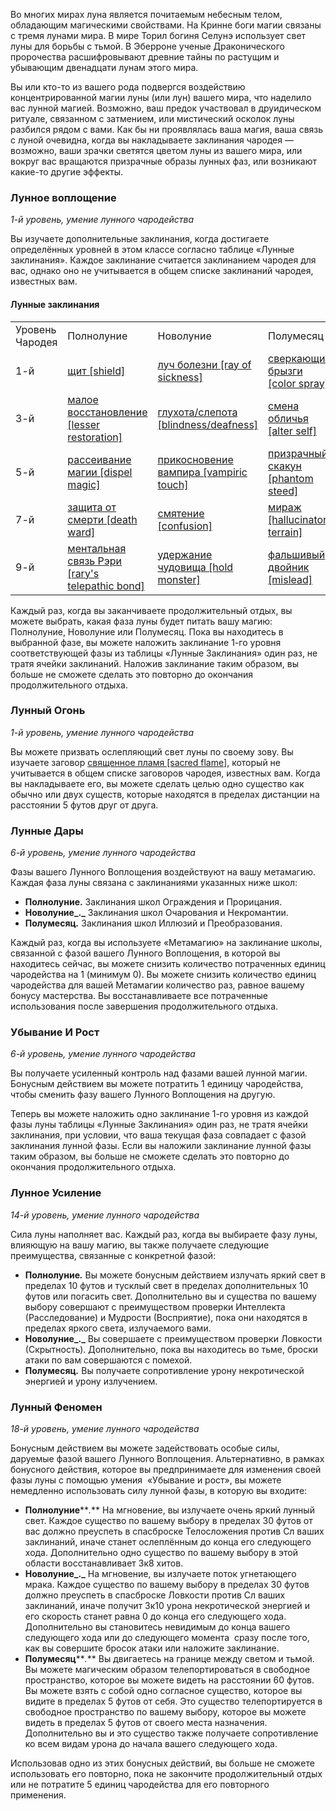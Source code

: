 Во многих мирах луна является почитаемым небесным телом, обладающим магическими свойствами. На Кринне боги магии связаны с тремя лунами мира. В мире Торил богиня Селунэ использует свет луны для борьбы с тьмой. В Эберроне ученые Драконического пророчества расшифровывают древние тайны по растущим и убывающим двенадцати лунам этого мира.

Вы или кто-то из вашего рода подвергся воздействию концентрированной магии луны (или лун) вашего мира, что наделило вас лунной магией. Возможно, ваш предок участвовал в друидическом ритуале, связанном с затмением, или мистический осколок луны разбился рядом с вами. Как бы ни проявлялась ваша магия, ваша связь с луной очевидна, когда вы накладываете заклинания чародея — возможно, ваши зрачки светятся цветом луны из вашего мира, или вокруг вас вращаются призрачные образы лунных фаз, или возникают какие-то другие эффекты.

  

### Лунное воплощение

_1-й уровень, умение лунного чародейства_

Вы изучаете дополнительные заклинания, когда достигаете определённых уровней в этом классе согласно таблице «Лунные заклинания». Каждое заклинание считается заклинанием чародея для вас, однако оно не учитывается в общем списке заклинаний чародея, известных вам.

#### Лунные заклинания

|   |   |   |   |
|---|---|---|---|
|Уровень  <br>Чародея|Полнолуние|Новолуние|Полумесяц|
|1-й|[щит [shield]](https://dnd.su/spells/70-shield/)|[луч болезни [ray of sickness]](https://dnd.su/spells/147-ray_of_sickness/)|[сверкающие брызги [color spray]](https://dnd.su/spells/306-color_spray/)|
|3-й|[малое восстановление [lesser restoration]](https://dnd.su/spells/155-lesser_restoration/)|[глухота/слепота [blindness/deafness]](https://dnd.su/spells/45-blindness_deafness/)|[смена обличья [alter self]](https://dnd.su/spells/323-alter_self/)|
|5-й|[рассеивание магии [dispel magic]](https://dnd.su/spells/301-dispel_magic/)|[прикосновение вампира [vampiric touch]](https://dnd.su/spells/277-vampiric_touch/)|[призрачный скакун [phantom steed]](https://dnd.su/spells/279-phantom_steed/)|
|7-й|[защита от смерти [death ward]](https://dnd.su/spells/104-death_ward/)|[смятение [confusion]](https://dnd.su/spells/325-confusion/)|[мираж [hallucinatory terrain]](https://dnd.su/spells/167-hallucinatory_terrain/)|
|9-й|[ментальная связь Рэри [rary's telepathic bond]](https://dnd.su/spells/160-rary_s_telepathic_bond/)|[удержание чудовища [hold monster]](https://dnd.su/spells/110-hold_monster/)|[фальшивый двойник [mislead]](https://dnd.su/spells/93-mislead/)|

  

Каждый раз, когда вы заканчиваете продолжительный отдых, вы можете выбрать, какая фаза луны будет питать вашу магию: Полнолуние, Новолуние или Полумесяц. Пока вы находитесь в выбранной фазе, вы можете наложить заклинание 1-го уровня соответствующей фазы из таблицы «Лунные Заклинания» один раз, не тратя ячейки заклинаний. Наложив заклинание таким образом, вы больше не сможете сделать это повторно до окончания продолжительного отдыха.

  

### Лунный Огонь

_1-й уровень, умение лунного чародейства_

Вы можете призвать ослепляющий свет луны по своему зову. Вы изучаете заговор [священное пламя [sacred flame]](https://dnd.su/spells/311-sacred_flame/), который не учитывается в общем списке заговоров чародея, известных вам. Когда вы накладываете его, вы можете сделать целью одно существо как обычно или двух существ, которые находятся в пределах дистанции на расстоянии 5 футов друг от друга.

  

### Лунные Дары

_6-й уровень, умение лунного чародейства_

Фазы вашего Лунного Воплощения воздействуют на вашу метамагию. Каждая фаза луны связана с заклинаниями указанных ниже школ:

- **Полнолуние.** Заклинания школ Ограждения и Прорицания.
- **Новолуние_._** Заклинания школ Очарования и Некромантии.
- **Полумесяц**_**.**_ Заклинания школ Иллюзий и Преобразования.

Каждый раз, когда вы используете «Метамагию» на заклинание школы, связанной с фазой вашего Лунного Воплощения, в которой вы находитесь сейчас, вы можете снизить количество потраченных единиц чародейства на 1 (минимум 0). Вы можете снизить количество единиц чародейства для вашей Метамагии количество раз, равное вашему бонусу мастерства. Вы восстанавливаете все потраченные использования после завершения продолжительного отдыха.

  

### Убывание И Рост

_6-й уровень, умение лунного чародейства_

Вы получаете усиленный контроль над фазами вашей лунной магии. Бонусным действием вы можете потратить 1 единицу чародейства, чтобы сменить фазу вашего Лунного Воплощения на другую.

Теперь вы можете наложить одно заклинание 1-го уровня из каждой фазы луны таблицы «Лунные Заклинания» один раз, не тратя ячейки заклинания, при условии, что ваша текущая фаза совпадает с фазой заклинания лунной фазы. Если вы наложили заклинание лунной фазы таким образом, вы больше не сможете сделать это повторно до окончания продолжительного отдыха.

  

### Лунное Усиление

_14-й уровень, умение лунного чародейства_

Сила луны наполняет вас. Каждый раз, когда вы выбираете фазу луны, влияющую на вашу магию, вы также получаете следующие преимущества, связанные с конкретной фазой:

- **Полнолуние**_**.**_ Вы можете бонусным действием излучать яркий свет в пределах 10 футов и тусклый свет в пределах дополнительных 10 футов или погасить свет. Дополнительно вы и существа по вашему выбору совершают с преимуществом проверки Интеллекта (Расследование) и Мудрости (Восприятие), пока они находятся в пределах яркого света, излучаемого вами.
- **Новолуние_._** Вы совершаете с преимуществом проверки Ловкости (Скрытность). Дополнительно, пока вы находитесь во тьме, броски атаки по вам совершаются с помехой.
- **Полумесяц**_**.**_ Вы получаете сопротивление урону некротической энергией и урону излучением.

  

### Лунный Феномен

_18-й уровень, умение лунного чародейства_

Бонусным действием вы можете задействовать особые силы, даруемые фазой вашего Лунного Воплощения. Альтернативно, в рамках бонусного действия, которое вы предпринимаете для изменения своей фазы луны с помощью умения  «Убывание и рост», вы можете немедленно использовать силу лунной фазы, в которую вы входите:

- **Полнолуние****_._** На мгновение, вы излучаете очень яркий лунный свет. Каждое существо по вашему выбору в пределах 30 футов от вас должно преуспеть в спасброске Телосложения против Сл ваших заклинаний, иначе станет ослеплённым до конца его следующего хода. Дополнительно одно существо по вашему выбору в этой области восстанавливает 3к8 хитов.
- **Новолуние_._** На мгновение, вы излучаете поток угнетающего мрака. Каждое существо по вашему выбору в пределах 30 футов должно преуспеть в спасброске Ловкости против Сл ваших заклинаний, иначе получит 3к10 урона некротической энергией и его скорость станет равна 0 до конца его следующего хода. Дополнительно вы становитесь невидимым до конца вашего следующего хода или до следующего момента  сразу после того, как вы совершите бросок атаки или наложите заклинание.
- **Полумесяц****_._** Вы двигаетесь на границе между светом и тьмой. Вы можете магическим образом телепортироваться в свободное пространство, которое вы можете видеть на расстоянии 60 футов. Вы можете взять с собой одно согласное существо, которое вы видите в пределах 5 футов от себя. Это существо телепортируется в свободное пространство по вашему выбору, которое вы можете видеть в пределах 5 футов от своего места назначения. Дополнительно вы и это существо также получаете сопротивление ко всем видам урона до начала вашего следующего хода.

Использовав одно из этих бонусных действий, вы больше не сможете использовать его повторно, пока не закончите продолжительный отдых или не потратите 5 единиц чародейства для его повторного применения.